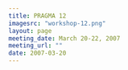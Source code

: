 ```yaml
---
title: PRAGMA 12 
imagesrc: "workshop-12.png"
layout: page
meeting_date: March 20-22, 2007
meeting_url: "" 
date: 2007-03-20
---
```


